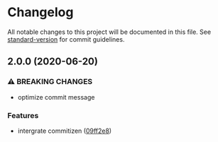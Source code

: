 # Changelog

All notable changes to this project will be documented in this file. See [standard-version](https://github.com/conventional-changelog/standard-version) for commit guidelines.

## 2.0.0 (2020-06-20)


### ⚠ BREAKING CHANGES

* optimize commit message

### Features

* intergrate commitizen ([09ff2e8](https://github.com/isbinge/real_world/commit/09ff2e85cafe6bb9798145341842eb7a145d7df0))
